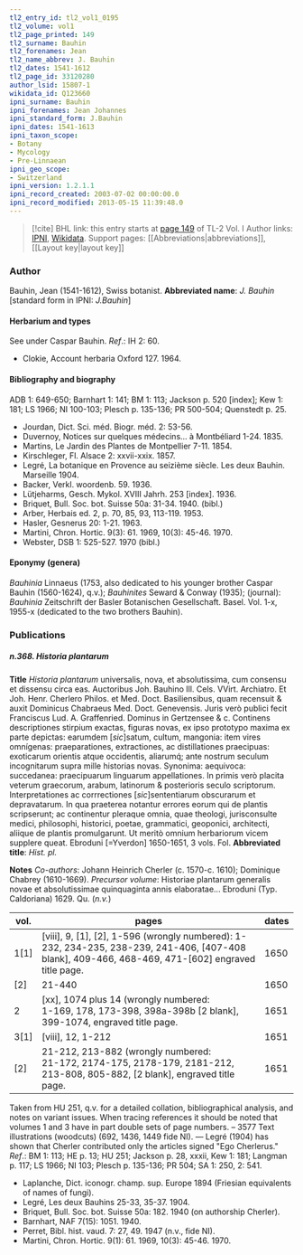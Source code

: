 ```yaml
---
tl2_entry_id: tl2_vol1_0195
tl2_volume: vol1
tl2_page_printed: 149
tl2_surname: Bauhin
tl2_forenames: Jean
tl2_name_abbrev: J. Bauhin
tl2_dates: 1541-1612
tl2_page_id: 33120280
author_lsid: 15807-1
wikidata_id: Q123660
ipni_surname: Bauhin
ipni_forenames: Jean Johannes
ipni_standard_form: J.Bauhin
ipni_dates: 1541-1613
ipni_taxon_scope: 
- Botany
- Mycology
- Pre-Linnaean
ipni_geo_scope: 
- Switzerland
ipni_version: 1.2.1.1
ipni_record_created: 2003-07-02 00:00:00.0
ipni_record_modified: 2013-05-15 11:39:48.0
---
```


> [!cite] BHL link: this entry starts at [page 149](https://www.biodiversitylibrary.org/page/33120280) of TL-2 Vol. I
> Author links: [IPNI](https://www.ipni.org/a/15807-1), [Wikidata](https://www.wikidata.org/wiki/Q123660). Support pages: [[Abbreviations|abbreviations]], [[Layout key|layout key]]

### Author

Bauhin, Jean (1541-1612), Swiss botanist. 
**Abbreviated name**: *J. Bauhin* \[standard form in IPNI: *J.Bauhin*\]

#### Herbarium and types

See under Caspar Bauhin.
*Ref*.: IH 2: 60.
- Clokie, Account herbaria Oxford 127. 1964.

#### Bibliography and biography

ADB 1: 649-650; Barnhart 1: 141; BM 1: 113; Jackson p. 520 \[index\]; Kew 1: 181; LS 1966; NI 100-103; Plesch p. 135-136; PR 500-504; Quenstedt p. 25.
- Jourdan, Dict. Sci. méd. Biogr. méd. 2: 53-56.
- Duvernoy, Notices sur quelques médecins... à Montbéliard 1-24. 1835.
- Martins, Le Jardin des Plantes de Montpellier 7-11. 1854.
- Kirschleger, Fl. Alsace 2: xxvii-xxix. 1857.
- Legré, La botanique en Provence au seizième siècle. Les deux Bauhin. Marseille 1904.
- Backer, Verkl. woordenb. 59. 1936.
- Lütjeharms, Gesch. Mykol. XVIII Jahrh. 253 \[index\]. 1936.
- Briquet, Bull. Soc. bot. Suisse 50a: 31-34. 1940. (bibl.)
- Arber, Herbais ed. 2, p. 70, 85, 93, 113-119. 1953.
- Hasler, Gesnerus 20: 1-21. 1963.
- Martini, Chron. Hortic. 9(3): 61. 1969, 10(3): 45-46. 1970.
- Webster, DSB 1: 525-527. 1970 (bibl.)

#### Eponymy (genera)

*Bauhinia* Linnaeus (1753, also dedicated to his younger brother Caspar Bauhin (1560-1624), q.v.); *Bauhinites* Seward & Conway (1935); (journal): *Bauhinia* Zeitschrift der Basler Botanischen Gesellschaft. Basel. Vol. 1-x, 1955-x (dedicated to the two brothers Bauhin).

### Publications

##### n.368. Historia plantarum

**Title**
*Historia plantarum* universalis, nova, et absolutissima, cum consensu et dissensu circa eas. Auctoribus Joh. Bauhino Ill. Cels. VVirt. Archiatro. Et Joh. Henr. Cherlero Philos. et Med. Doct. Basiliensibus, quam recensuit & auxit Dominicus Chabraeus Med. Doct. Genevensis. Juris verò publici fecit Franciscus Lud. A. Graffenried. Dominus in Gertzensee & c. Continens descriptiones stirpium exactas, figuras novas, ex ipso prototypo maxima ex parte depictas: earumdem \[*sic*\]satum, cultum, mangonia: item vires omnígenas: praeparationes, extractiones, ac distillationes praecipuas: exoticarum orientis atque occidentis, aliarumq́; ante nostrum seculum incognitarum supra mille historias novas. Synonima: aequivoca: succedanea: praecipuarum linguarum appellationes. In primis verò placita veterum graecorum, arabum, latinorum & posterioris seculo scriptorum. Interpretationes ac corrrectiones \[*sic*\]sententiarum obscurarum et depravatarum. In qua praeterea notantur errores eorum qui de plantis scripserunt; ac continentur pleraque omnia, quae theologi, jurisconsulte medici, philosophi, historici, poetae, grammatici, geoponici, architecti, aliique de plantis promulgarunt. Ut meritò omnium herbariorum vicem supplere queat. Ebroduni \[=Yverdon\] 1650-1651, 3 vols. Fol.
**Abbreviated title**: *Hist. pl.*

**Notes**
*Co-authors*: Johann Heinrich Cherler (c. 1570-c. 1610); Dominique Chabrey (1610-1669).
*Precursor volume*: Historiae plantarum generalis novae et absolutissimae quinquaginta annis elaboratae... Ebroduni (Typ. Caldoriana) 1629. Qu. (*n.v.*)

|vol.	|pages	|dates|
|---	|---	|---	|
|1\[1\]	|\[viii\], 9, \[1\], \[2\], 1-596 (wrongly numbered): 1-232, 234-235, 238-239, 241-406, \[407-408 blank\], 409-466, 468-469, 471-\[602\] engraved title page.	|1650|
|\[2\]	|21-440	|1650|
|2	|\[xx\], 1074 plus 14 (wrongly numbered:<br/>1-169, 178, 173-398, 398a-398b \[2 blank\], 399-1074, engraved title page.	|1651|
|3\[1\]	|\[viii\], 12, 1-212	|1651|
|\[2\]	|21-212, 213-882 (wrongly numbered:<br/>21-172, 2174-175, 2178-179, 2181-212, 213-808, 805-882, \[2 blank\], engraved title page. 	|1651|

Taken from HU 251, q.v. for a detailed collation, bibliographical analysis, and notes on variant issues. When tracing references it should be noted that volumes 1 and 3 have in part double sets of page numbers. – 3577 Text illustrations (woodcuts) (692, 1436, 1449 fide NI). — Legré (1904) has shown that Cherler contributed only the articles signed "Ego Cherlerus."
*Ref*.: BM 1: 113; HE p. 13; HU 251; Jackson p. 28, xxxii, Kew 1: 181; Langman p. 117; LS 1966; NI 103; Plesch p. 135-136; PR 504; SA 1: 250, 2: 541.
- Laplanche, Dict. iconogr. champ. sup. Europe 1894 (Friesian equivalents of names of fungi).
- Legré, Les deux Bauhins 25-33, 35-37. 1904.
- Briquet, Bull. Soc. bot. Suisse 50a: 182. 1940 (on authorship Cherler).
- Barnhart, NAF 7(15): 1051. 1940.
- Perret, Bibl. hist. vaud. 7: 27, 49. 1947 (n.v., fide NI).
- Martini, Chron. Hortic. 9(1): 61. 1969, 10(3): 45-46. 1970.

